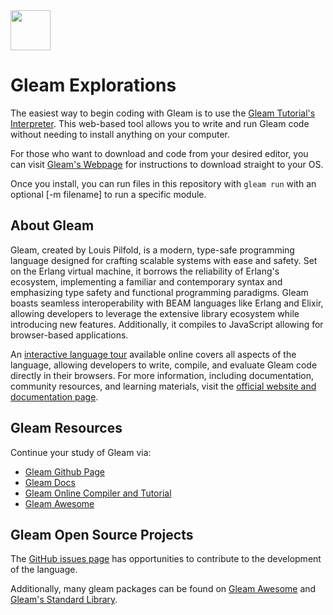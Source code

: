 <img src="https://raw.githubusercontent.com/rtoal/polyglot/master/docs/resources/gleam-logo-full.png" width="64" height="64">

# Gleam Explorations

The easiest way to begin coding with Gleam is to use the [Gleam Tutorial's Interpreter](https://tour.gleam.run/). This web-based tool allows you to write and run Gleam code without needing to install anything on your computer.

For those who want to download and code from your desired editor, you can visit [Gleam's Webpage](https://gleam.run/getting-started/installing/#installing-gleam) for instructions to download straight to your OS.

Once you install, you can run files in this repository with `gleam run` with an optional [-m filename] to run a specific module.

## About Gleam

⁤Gleam, created by Louis Pilfold, is a modern, type-safe programming language designed for crafting scalable systems with ease and safety. ⁤⁤Set on the Erlang virtual machine, it borrows the reliability of Erlang's ecosystem, implementing a familiar and contemporary syntax and emphasizing type safety and functional programming paradigms. ⁤⁤Gleam boasts seamless interoperability with BEAM languages like Erlang and Elixir, allowing developers to leverage the extensive library ecosystem while introducing new features. Additionally, it compiles to JavaScript allowing for browser-based applications.

⁤An [interactive language tour](https://tour.gleam.run/) available online covers all aspects of the language, allowing developers to write, compile, and evaluate Gleam code directly in their browsers. ⁤⁤For more information, including documentation, community resources, and learning materials, visit the [official website and documentation page](https://gleam.run/).

## Gleam Resources

Continue your study of Gleam via:

- [Gleam Github Page](https://github.com/gleam-lang/gleam)
- [Gleam Docs](https://gleam.run/documentation/)
- [Gleam Online Compiler and Tutorial](https://tour.gleam.run/)
- [Gleam Awesome](https://github.com/gleam-lang/awesome-gleam)

## Gleam Open Source Projects

The [GitHub issues page](https://github.com/gleam-lang/gleam/issues) has opportunities to contribute to the development of the language.

Additionally, many gleam packages can be found on [Gleam Awesome](https://github.com/gleam-lang/awesome-gleam) and [Gleam's Standard Library](https://github.com/gleam-lang/stdlib).
